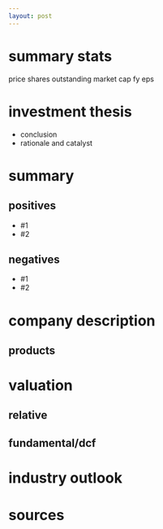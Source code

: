 ```yaml
---
layout: post
---
```


# summary stats
price
shares outstanding
market cap
fy eps

# investment thesis
+ conclusion
+ rationale and catalyst

# summary
## positives
+ #1
+ #2

## negatives
+ #1
+ #2

# company description
## products

# valuation
## relative

## fundamental/dcf

# industry outlook

# sources
